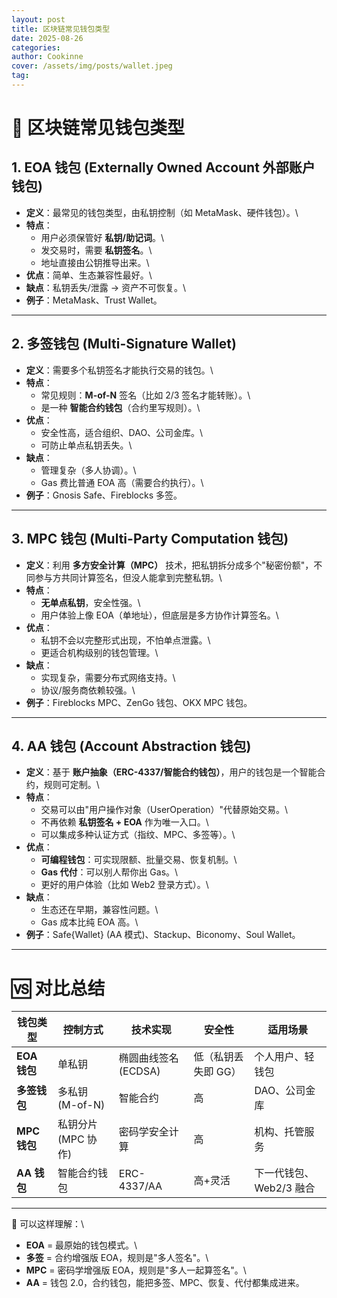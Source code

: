```yaml
---
layout: post
title: 区块链常见钱包类型
date: 2025-08-26
categories:
author: Cookinne
cover: /assets/img/posts/wallet.jpeg
tag:
---
```


# 🔑 区块链常见钱包类型

## 1. **EOA 钱包 (Externally Owned Account 外部账户钱包)**

- **定义**：最常见的钱包类型，由私钥控制（如 MetaMask、硬件钱包）。\
- **特点**：
  - 用户必须保管好 **私钥/助记词**。\
  - 发交易时，需要 **私钥签名**。\
  - 地址直接由公钥推导出来。\
- **优点**：简单、生态兼容性最好。\
- **缺点**：私钥丢失/泄露 → 资产不可恢复。\
- **例子**：MetaMask、Trust Wallet。

---

## 2. **多签钱包 (Multi-Signature Wallet)**

- **定义**：需要多个私钥签名才能执行交易的钱包。\
- **特点**：
  - 常见规则：**M-of-N** 签名（比如 2/3 签名才能转账）。\
  - 是一种 **智能合约钱包**（合约里写规则）。\
- **优点**：
  - 安全性高，适合组织、DAO、公司金库。\
  - 可防止单点私钥丢失。\
- **缺点**：
  - 管理复杂（多人协调）。\
  - Gas 费比普通 EOA 高（需要合约执行）。\
- **例子**：Gnosis Safe、Fireblocks 多签。

---

## 3. **MPC 钱包 (Multi-Party Computation 钱包)**

- **定义**：利用 **多方安全计算（MPC）**
  技术，把私钥拆分成多个"秘密份额"，不同参与方共同计算签名，但没人能拿到完整私钥。\
- **特点**：
  - **无单点私钥**，安全性强。\
  - 用户体验上像 EOA（单地址），但底层是多方协作计算签名。\
- **优点**：
  - 私钥不会以完整形式出现，不怕单点泄露。\
  - 更适合机构级别的钱包管理。\
- **缺点**：
  - 实现复杂，需要分布式网络支持。\
  - 协议/服务商依赖较强。\
- **例子**：Fireblocks MPC、ZenGo 钱包、OKX MPC 钱包。

---

## 4. **AA 钱包 (Account Abstraction 钱包)**

- **定义**：基于
  **账户抽象（ERC-4337/智能合约钱包）**，用户的钱包是一个智能合约，规则可定制。\
- **特点**：
  - 交易可以由"用户操作对象（UserOperation）"代替原始交易。\
  - 不再依赖 **私钥签名 + EOA** 作为唯一入口。\
  - 可以集成多种认证方式（指纹、MPC、多签等）。\
- **优点**：
  - **可编程钱包**：可实现限额、批量交易、恢复机制。\
  - **Gas 代付**：可以别人帮你出 Gas。\
  - 更好的用户体验（比如 Web2 登录方式）。\
- **缺点**：
  - 生态还在早期，兼容性问题。\
  - Gas 成本比纯 EOA 高。\
- **例子**：Safe{Wallet} (AA 模式)、Stackup、Biconomy、Soul Wallet。

---

# 🆚 对比总结

| 钱包类型     | 控制方式            | 技术实现             | 安全性              | 适用场景                |
| ------------ | ------------------- | -------------------- | ------------------- | ----------------------- |
| **EOA 钱包** | 单私钥              | 椭圆曲线签名 (ECDSA) | 低（私钥丢失即 GG） | 个人用户、轻钱包        |
| **多签钱包** | 多私钥 (M-of-N)     | 智能合约             | 高                  | DAO、公司金库           |
| **MPC 钱包** | 私钥分片 (MPC 协作) | 密码学安全计算       | 高                  | 机构、托管服务          |
| **AA 钱包**  | 智能合约钱包        | ERC-4337/AA          | 高+灵活             | 下一代钱包、Web2/3 融合 |

---

📌 可以这样理解：\

- **EOA** = 最原始的钱包模式。\
- **多签** = 合约增强版 EOA，规则是"多人签名"。\
- **MPC** = 密码学增强版 EOA，规则是"多人一起算签名"。\
- **AA** = 钱包 2.0，合约钱包，能把多签、MPC、恢复、代付都集成进来。
